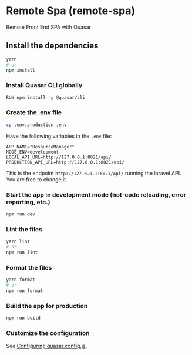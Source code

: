 # Remote Spa (remote-spa)

Remote Front End SPA with Quasar

## Install the dependencies
```bash
yarn
# or
npm install
```

### Install Quasar CLI globally
```bash
RUN npm install -g @quasar/cli
```

### Create the .env file

```bash
cp .env.production .env
```
Have the following variables in the `.env` file:

```
APP_NAME="ResourceManager"
NODE_ENV=development
LOCAL_API_URL=http://127.0.0.1:8021/api/
PRODUCTION_API_URL=http://127.0.0.1:8021/api/
```

This is the endpoint `http://127.0.0.1:8021/api/` running the laravel API. You are free to change it.

### Start the app in development mode (hot-code reloading, error reporting, etc.)
```bash
npm run dev
```


### Lint the files
```bash
yarn lint
# or
npm run lint
```


### Format the files
```bash
yarn format
# or
npm run format
```



### Build the app for production
```bash
npm run build
```

### Customize the configuration
See [Configuring quasar.config.js](https://v2.quasar.dev/quasar-cli-vite/quasar-config-js).

